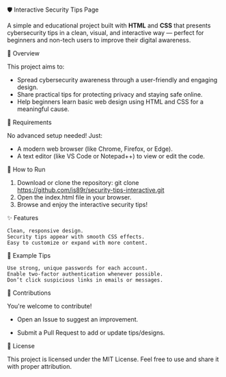 🛡️ Interactive Security Tips Page

A simple and educational project built with **HTML** and **CSS** that presents cybersecurity tips in a clean, visual, and interactive way — perfect for beginners and non-tech users to improve their digital awareness.

📌 Overview

This project aims to:
- Spread cybersecurity awareness through a user-friendly and engaging design.
- Share practical tips for protecting privacy and staying safe online.
- Help beginners learn basic web design using HTML and CSS for a meaningful cause.

🧰 Requirements

No advanced setup needed! Just:
- A modern web browser (like Chrome, Firefox, or Edge).
- A text editor (like VS Code or Notepad++) to view or edit the code.

🚀 How to Run

1. Download or clone the repository:
   git clone https://github.com/is89r/security-tips-interactive.git
2. Open the index.html file in your browser.
3. Browse and enjoy the interactive security tips!

✨ Features

    Clean, responsive design.
    Security tips appear with smooth CSS effects.
    Easy to customize or expand with more content.

🧠 Example Tips

    Use strong, unique passwords for each account.
    Enable two-factor authentication whenever possible.
    Don’t click suspicious links in emails or messages.

🤝 Contributions

You're welcome to contribute!
-  Open an Issue to suggest an improvement.

-  Submit a Pull Request to add or update tips/designs.

📄 License

This project is licensed under the MIT License. Feel free to use and share it with proper attribution.
